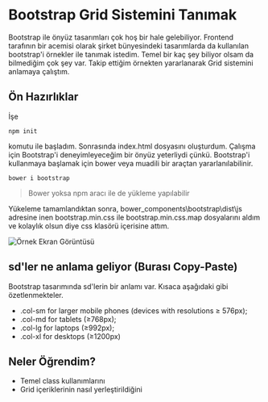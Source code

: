 # Bootstrap Grid Sistemini Tanımak

Bootstrap ile önyüz tasarımları çok hoş bir hale gelebiliyor. Frontend tarafının bir acemisi olarak şirket bünyesindeki tasarımlarda da kullanılan bootstrap'i örnekler ile tanımak istedim. Temel bir kaç şey biliyor olsam da bilmediğim çok şey var. Takip ettiğim örnekten yararlanarak Grid sistemini anlamaya çalıştım.

## Ön Hazırlıklar

İşe 

```
npm init
```

komutu ile başladım. Sonrasında index.html dosyasını oluşturdum. Çalışma için Bootstrap'i deneyimleyeceğim bir önyüz yeterliydi çünkü. Bootstrap'i kullanmaya başlamak için bower veya muadili bir araçtan yararlanılabilinir.

```
bower i bootstrap
```

> Bower yoksa npm aracı ile de yükleme yapılabilir

Yükeleme tamamlandıktan sonra, bower_components\bootstrap\dist\js adresine inen bootstrap.min.css ile bootstrap.min.css.map dosyalarını aldım ve kolaylık olsun diye css klasörü içerisine attım.

![Örnek Ekran Görüntüsü](sample-screen-shot.png)

## sd'ler ne anlama geliyor (Burası Copy-Paste)

Bootstrap tasarımında sd'lerin bir anlamı var. Kısaca aşağıdaki gibi özetlenmekteler.

- .col-sm for larger mobile phones (devices with resolutions ≥ 576px);
- .col-md for tablets (≥768px);
- .col-lg for laptops (≥992px);
- .col-xl for desktops (≥1200px)

## Neler Öğrendim?

- Temel class kullanımlarını
- Grid içeriklerinin nasıl yerleştirildiğini
